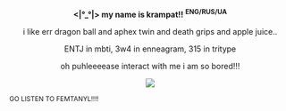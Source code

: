 
__<p align="center"><|°_°|> my name is krampat!! <sup>ENG/RUS/UA</sup></p>__

<p align="center">i like err dragon ball and aphex twin and death grips and apple juice..</p>

<p align="center">ENTJ in mbti, 3w4 in enneagram, 315 in tritype</p>

<p align="center">oh puhleeeease interact with me i am so bored!!!</p>

<p align="center">
  <img src="https://github.com/user-attachments/assets/4a2f7e20-31fd-4fe2-bf4d-5b0e4dc93a05">
</p>
<sup>GO LISTEN TO FEMTANYL!!!!</sup>

